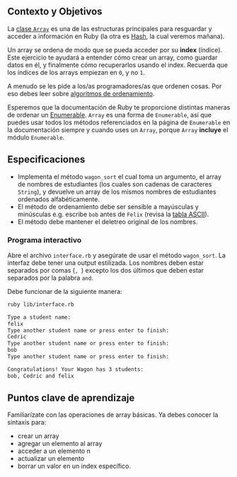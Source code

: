 ## Contexto y Objetivos

La [clase `Array`](https://ruby-doc.org/core-2.7.5/Array.html) es una de las estructuras principales para resguardar y acceder a información en Ruby (la otra es [Hash](https://ruby-doc.org/core-2.7.5/Hash.html), la cual veremos mañana).

Un array se ordena de modo que se pueda acceder por su **index** (índice). Este ejercicio te ayudará a entender cómo crear un array, como guardar datos en él, y finalmente cómo recuperarlos usando el index. Recuerda que los índices de los arrays empiezan en `0`, y no `1`.

A menudo se les pide a los/as programadores/as que ordenen cosas. Por eso debes leer sobre [algoritmos de ordenamiento](http://en.wikipedia.org/wiki/Sorting_algorithm).

Esperemos que la documentación de Ruby te proporcione distintas maneras de ordenar un [Enumerable](http://ruby-doc.org/core-2.5.3/Enumerable.html). `Array` es una forma de `Enumerable`, así que puedes usar todos los métodos referenciados en la página de `Enumerable` en la documentación siempre y cuando uses un `Array`, porque `Array` **incluye** el módulo `Enumerable`.

## Especificaciones

- Implementa el método `wagon_sort` el cual toma un argumento, el array de nombres de estudiantes (los cuales son cadenas de caracteres `String`), y devuelve un array de los mismos nombres de estudiantes ordenados alfabéticamente.
- El método de ordenamiento debe ser sensible a mayúsculas y minúsculas e.g. escribe `bob` antes de `Felix` (revisa la [tabla ASCII](http://www.asciitable.com/)).
- El método debe mantener el deletreo original de los nombres.

### Programa interactivo

Abre el archivo `interface.rb` y asegúrate de usar el método `wagon_sort`. La interfaz debe tener una output estilizada. Los nombres deben estar separados por comas (`, `) excepto los dos últimos que deben estar separados por la palabra `and`.

Debe funcionar de la siguiente manera:

```bash
ruby lib/interface.rb

Type a student name:
felix
Type another student name or press enter to finish:
Cedric
Type another student name or press enter to finish:
bob
Type another student name or press enter to finish:

Congratulations! Your Wagon has 3 students:
bob, Cedric and felix
```

## Puntos clave de aprendizaje

Familiarízate con las operaciones de array básicas. Ya debes conocer la sintaxis para:

- crear un array
- agregar un elemento al array
- acceder a un elemento n
- actualizar un elemento
- borrar un valor en un index específico.
